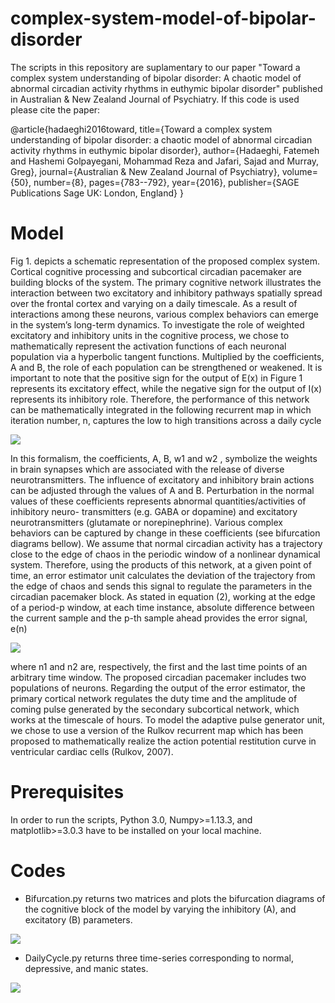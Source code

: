# complex-system-model-of-bipolar-disorder

The scripts in this repository are suplamentary to our paper "Toward a complex system
understanding of bipolar disorder: A chaotic model of abnormal circadian activity rhythms in euthymic bipolar disorder" published in Australian & New Zealand Journal of Psychiatry. If this code is used please cite the paper:

@article{hadaeghi2016toward,
  title={Toward a complex system understanding of bipolar disorder: a chaotic model of abnormal circadian activity rhythms in euthymic bipolar disorder},
  author={Hadaeghi, Fatemeh and Hashemi Golpayegani, Mohammad Reza and Jafari, Sajad and Murray, Greg},
  journal={Australian \& New Zealand Journal of Psychiatry},
  volume={50},
  number={8},
  pages={783--792},
  year={2016},
  publisher={SAGE Publications Sage UK: London, England}
}

# Model 
Fig 1. depicts a schematic representation of the proposed complex system. Cortical cognitive processing and subcortical circadian pacemaker are building blocks of the system. The primary cognitive network illustrates the interaction between two excitatory and inhibitory pathways
spatially spread over the frontal cortex and varying on a daily timescale. As a result of interactions among these neurons, various complex behaviors can emerge in the system’s long-term dynamics. To investigate the role of weighted excitatory and inhibitory units in the cognitive
process, we chose to mathematically represent the activation functions of each neuronal population via a hyperbolic tangent functions. Multiplied by the coefficients, A and B, the role of each population can be strengthened or weakened. It is important to note that the positive sign for
the output of E(x) in Figure 1 represents its excitatory effect, while the negative sign for the output of I(x) represents its inhibitory role. Therefore, the performance of this network can be mathematically integrated in the following recurrent map in which iteration number, n, captures the
low to high transitions across a daily cycle

![](https://github.com/m00rcheh/complex-system-model-of-bipolar-disorder/blob/main/Eq1.png)

In this formalism, the coefficients, A, B, w1 and w2 , symbolize the weights in brain synapses which are associated with the release of diverse neurotransmitters. The influence of excitatory and inhibitory brain actions can be adjusted through the values of A and B. Perturbation in the normal values of these coefficients represents abnormal quantities/activities of inhibitory neuro-
transmitters (e.g. GABA or dopamine) and excitatory neurotransmitters (glutamate or norepinephrine). Various complex behaviors can be captured by change in these coefficients (see bifurcation diagrams bellow). We assume that normal circadian activity has a trajectory close to the edge of chaos in the
periodic window of a nonlinear dynamical system. Therefore, using the products of this network, at a given point of time, an error estimator unit calculates the deviation of the trajectory from the edge of chaos and sends this signal to regulate the parameters in the circadian pacemaker block. As stated in equation (2), working at the edge of a period-p window, at each time instance, absolute difference between the current sample and the p-th sample ahead provides the error signal, e(n)

![](https://github.com/m00rcheh/complex-system-model-of-bipolar-disorder/blob/main/Eq2.png)

where n1 and n2 are, respectively, the first and the last time points of an arbitrary time window.
The proposed circadian pacemaker includes two populations of neurons. Regarding the output of the error estimator, the primary cortical network regulates the duty time and the amplitude of coming pulse generated by the secondary subcortical network, which works at the timescale of hours. To model the adaptive pulse generator unit, we chose to use a version of the Rulkov recurrent map which has been proposed to mathematically realize the action potential restitution curve in ventricular cardiac cells (Rulkov, 2007).

# Prerequisites
In order to run the scripts, Python 3.0, Numpy>=1.13.3, and matplotlib>=3.0.3 have to be installed on your local machine. 

# Codes
- Bifurcation.py returns two matrices and plots the bifurcation diagrams of the cognitive block of the model by varying the inhibitory (A), and excitatory (B) parameters. 

![](https://github.com/m00rcheh/complex-system-model-of-bipolar-disorder/blob/main/BifurcationDiagram.png)

- DailyCycle.py returns three time-series corresponding to normal, depressive, and manic states. 

![](https://github.com/m00rcheh/complex-system-model-of-bipolar-disorder/blob/main/TimeSeries.png)

